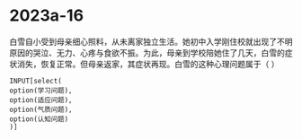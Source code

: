 # 2023a-16
白雪自小受到母亲细心照料，从未离家独立生活。她初中入学刚住校就出现了不明原因的哭泣、无力、心疼与食欲不振。为此，母亲到学校陪她住了几天，白雪的症状消失，恢复正常。但母亲返家，其症状再现。白雪的这种心理问题属于（ ）
```meta-bind
INPUT[select(
option(学习问题),
option(适应问题),
option(气质问题),
option(认知问题)
)]
```